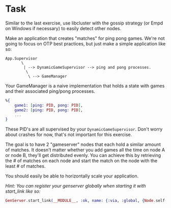 # Task

Similar to the last exercise, use libcluster with the gossip strategy (or Empd on Windows if necessary) to easily detect other nodes.

Make an application that creates "matches" for ping pong games. We're not going to focus on OTP best practices, but just make a simple application like so:

```text
App.Supervisor
       \
        | --> DynamicGameSupervisor --> ping and pong processes.
         \
          \ --> GameManager
```

Your GameManager is a naive implementation that holds a state with games and their associated ping/pong processes.

```elixir
%{
    game1: [ping: PID, pong: PID],
    game2: [ping: PID, pong: PID],
    ...
}
```

These PID's are all supervised by your `DynamicGameSupervisor`. Don't worry about crashes for now, that's not important for this exercise.

The goal is to have 2 "gameserver" nodes that each hold a similar amount of matches. It doesn't matter whether you add games all the time on node A or node B, they'll get distributed evenly. You can achieve this by retrieving the # of matches on each node and start the match on the node with the least # of matches.

You should easily be able to horizontally scale your application.

_Hint: You can register your genserver globally when starting it with start_link like so:_

```elixir
GenServer.start_link(__MODULE__, :ok, name: {:via, :global, {Node.self(), __MODULE__}})
```
